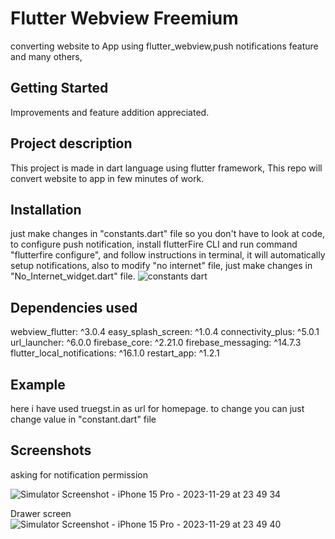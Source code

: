 # Flutter Webview Freemium

converting website to App using flutter_webview,push notifications feature and many others,
## Getting Started
Improvements and feature addition appreciated.

## Project description
This project is made in dart language using flutter framework, This repo will convert website to app in few minutes of work.

## Installation 
just make changes in "constants.dart" file so you don't have to look at code,
to configure push notification, install flutterFire CLI and run command "flutterfire configure", and follow instructions in terminal, it will automatically setup notifications,
also to modify "no internet" file, just make changes in "No_Internet_widget.dart" file.
![constants dart](https://github.com/RamG222/flutter_webview_freemium/assets/109546887/3b16b8cb-117c-4e3b-b6f2-c2df15090fd1)


## Dependencies used

webview_flutter: ^3.0.4
  easy_splash_screen: ^1.0.4
  connectivity_plus: ^5.0.1
  url_launcher: ^6.0.0
  firebase_core: ^2.21.0
  firebase_messaging: ^14.7.3
  flutter_local_notifications: ^16.1.0
  restart_app: ^1.2.1

## Example 
here i have used truegst.in as url for homepage. to change you can just change value in "constant.dart" file

## Screenshots
asking for notification permission

![Simulator Screenshot - iPhone 15 Pro - 2023-11-29 at 23 49 34](https://github.com/RamG222/webview/assets/109546887/4edfb216-b888-4925-a34e-2cfd492f834f)

Drawer screen
![Simulator Screenshot - iPhone 15 Pro - 2023-11-29 at 23 49 40](https://github.com/RamG222/webview/assets/109546887/008519ae-c1da-4e84-a780-7a1b0b04e466)



